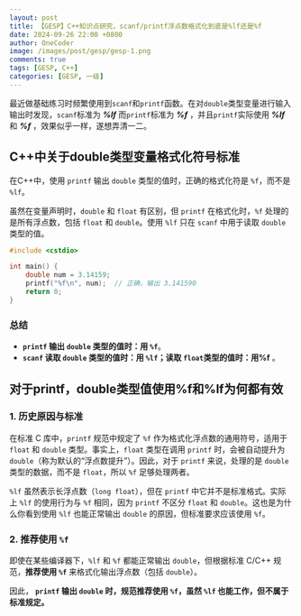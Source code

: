 ```yaml
---
layout: post
title: 【GESP】C++知识点研究，scanf/printf浮点数格式化到底是%lf还是%f
date: 2024-09-26 22:00 +0800
author: OneCoder
image: /images/post/gesp/gesp-1.png
comments: true
tags: [GESP, C++]
categories: [GESP, 一级]
---
```

最近做基础练习时频繁使用到`scanf`和`printf`函数。在对`double`类型变量进行输入输出时发现，`scanf`标准为 ***%lf*** 而`printf`标准为 ***%f*** ，并且`printf`实际使用 ***%lf*** 和 ***%f*** ，效果似乎一样，遂想弄清一二。

<!--more-->

## C++中关于double类型变量格式化符号标准

在C++中，使用 `printf` 输出 `double` 类型的值时，正确的格式化符是 `%f`，而不是 `%lf`。

虽然在变量声明时，`double` 和 `float` 有区别，但 `printf` 在格式化时，`%f` 处理的是所有浮点数，包括 `float` 和 `double`。使用 `%lf` 只在 `scanf` 中用于读取 `double` 类型的值。

```cpp
#include <cstdio>

int main() {
    double num = 3.14159;
    printf("%f\n", num);  // 正确，输出 3.141590
    return 0;
}
```

### 总结

- **`printf` 输出 `double` 类型的值时：用 `%f`**。
- **`scanf` 读取 `double` 类型的值时：用 `%lf`；读取 `float`类型的值时：用%f** 。

## 对于printf，double类型值使用%f和%lf为何都有效

### 1. **历史原因与标准**

在标准 C 库中，`printf` 规范中规定了 `%f` 作为格式化浮点数的通用符号，适用于 `float` 和 `double` 类型。事实上，`float` 类型在调用 `printf` 时，会被自动提升为 `double`（称为默认的“浮点数提升”）。因此，对于 `printf` 来说，处理的是 `double` 类型的数据，而不是 `float`，所以 `%f` 足够处理两者。

`%lf` 虽然表示长浮点数（`long float`），但在 `printf` 中它并不是标准格式。实际上 `%lf` 的使用行为与 `%f` 相同，因为 `printf` 不区分 `float` 和 `double`。这也是为什么你看到使用 `%lf` 也能正常输出 `double` 的原因，但标准要求应该使用 `%f`。

### 2. **推荐使用 `%f`**

即使在某些编译器下，`%lf` 和 `%f` 都能正常输出 `double`，但根据标准 C/C++ 规范，**推荐使用 `%f`** 来格式化输出浮点数（包括 `double`）。

因此， **`printf` 输出 `double` 时，规范推荐使用 `%f`，虽然 `%lf` 也能工作，但不属于标准规定。**

